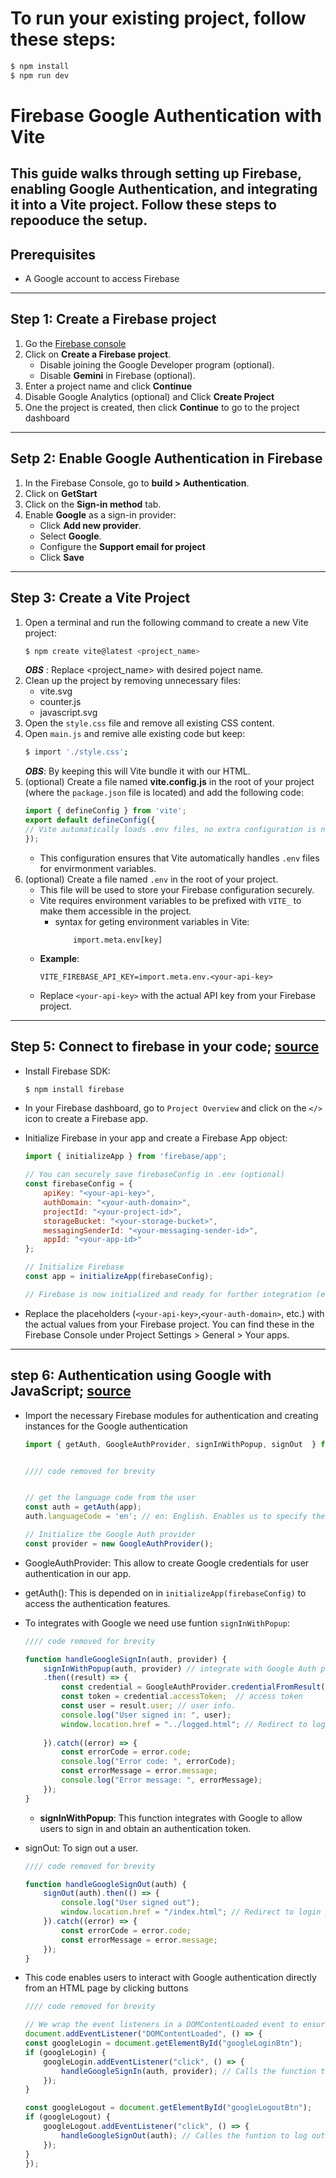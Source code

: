 # To run your existing project, follow these steps:
```bash
$ npm install
$ npm run dev
```

# Firebase Google Authentication with Vite
This guide walks through setting up Firebase, enabling Google Authentication, and integrating it into a Vite project. Follow these steps to repooduce the setup. 
---
## Prerequisites
- A Google account to access Firebase

---

## Step 1: Create a Firebase project

1. Go the [Firebase console](https://console.firebase.google.com/)
2. Click on **Create a Firebase project**.
   - Disable joining the Google Developer program (optional).
   - Disable **Gemini** in Firebase (optional).
3. Enter a project name and click **Continue**
4. Disable Google Analytics (optional) and Click **Create Project**
5. One the project is created, then click **Continue** to go to the project dashboard

---
## Setp 2: Enable Google Authentication in Firebase

1. In the Firebase Console, go to **build > Authentication**.
2. Click on **GetStart**
2. Click on the **Sign-in method** tab.
3. Enable **Google** as a sign-in provider:
    - Click **Add new provider**.
    - Select **Google**.
    - Configure the **Support email for project**
    - Click **Save**
---

## Step 3: Create a Vite Project

1. Open a terminal and run the following command to create a new Vite project:
   ```bash
   $ npm create vite@latest <project_name>
   ```
   **_OBS_** : Replace <project_name> with desired poject name. 
2. Clean up the project by removing unnecessary files: 
    - vite.svg
    - counter.js
    - javascript.svg
3. Open the `style.css` file and remove all existing CSS content.
4. Open `main.js` and remive alle existing code but keep: 
    ``` bash
    $ import './style.css';
    ```
    **_OBS_**: By keeping this will Vite bundle it with our HTML.
5. (optional) Create a file named **vite.config.js** in the root of your project (where the `package.json` file is located) and add the following code:
    ``` javascript
    import { defineConfig } from 'vite';
    export default defineConfig({
    // Vite automatically loads .env files, no extra configuration is needed
    });
    ```
    - This configuration ensures that Vite automatically handles `.env` files for envirmonment variables. 
6. (optional) Create a file named `.env` in the root of your project.
   - This file will be used to store your Firebase configuration securely.
   - Vite requires environment variables to be prefixed with `VITE_` to make them accessible in the project.
     - syntax for geting environment variables in Vite:
        ``` .env
            import.meta.env[key]
        ```
   - **Example**:
     ```.env
     VITE_FIREBASE_API_KEY=import.meta.env.<your-api-key>
     ```
   - Replace `<your-api-key>` with the actual API key from your Firebase project.

--- 

## Step 5: Connect to firebase in your code; **[source](https://firebase.google.com/docs/web/setup)**

- Install Firebase SDK:
    ```bash
    $ npm install firebase
    ```
- In your Firebase dashboard, go to `Project Overview` and click on the `</>` icon to create a Firebase app.

- Initialize Firebase in your app and create a Firebase App object:

    ```javaScript
    import { initializeApp } from 'firebase/app';

    // You can securely save firebaseConfig in .env (optional)
    const firebaseConfig = {
        apiKey: "<your-api-key>",
        authDomain: "<your-auth-domain>",
        projectId: "<your-project-id>",
        storageBucket: "<your-storage-bucket>",
        messagingSenderId: "<your-messaging-sender-id>",
        appId: "<your-app-id>"
    };

    // Initialize Firebase
    const app = initializeApp(firebaseConfig);

    // Firebase is now initialized and ready for further integration (e.g., Google Authentication)    
    ```
- Replace the placeholders (`<your-api-key>`,`<your-auth-domain>`, etc.) with the actual values from your Firebase project. You can find these in the Firebase Console under Project Settings > General > Your apps.
---

## step 6: Authentication using Google with JavaScript; **[source](https://firebase.google.com/docs/auth/web/google-signin)**

- Import the necessary Firebase modules for authentication and creating instances for the Google authentication
    ```javaScript
    import { getAuth, GoogleAuthProvider, signInWithPopup, signOut  } from "firebase/auth";


    //// code removed for brevity


    // get the language code from the user
    const auth = getAuth(app);
    auth.languageCode = 'en'; // en: English. Enables us to specify the language in which users will receive authentication messages.

    // Initialize the Google Auth provider
    const provider = new GoogleAuthProvider(); 
    ```
- GoogleAuthProvider: This allow to create Google credentials for user authentication in our app.
- getAuth(): This is depended on in `initializeApp(firebaseConfig)` to access the authentication features.

- To integrates with Google we need use funtion `signInWithPopup`:
    ```javaScript
    //// code removed for brevity

   function handleGoogleSignIn(auth, provider) {
        signInWithPopup(auth, provider) // integrate with Google Auth provider
        .then((result) => {
            const credential = GoogleAuthProvider.credentialFromResult(result);
            const token = credential.accessToken;  // access token
            const user = result.user; // user info.
            console.log("User signed in: ", user);
            window.location.href = "../logged.html"; // Redirect to logged page after sign in to sign out
            
        }).catch((error) => {
            const errorCode = error.code;
            console.log("Error code: ", errorCode);
            const errorMessage = error.message;
            console.log("Error message: ", errorMessage);
        });
    }

    ```
    -  **signInWithPopup**: This function integrates with Google to allow users to sign in and obtain an authentication token.

- signOut: To sign out a user. 
    ```javaScript
    //// code removed for brevity

    function handleGoogleSignOut(auth) {
        signOut(auth).then(() => {
            console.log("User signed out");
            window.location.href = "/index.html"; // Redirect to login page after sign out
        }).catch((error) => {
            const errorCode = error.code;
            const errorMessage = error.message;
        });
    }
    ```

- This code enables users to interact with Google authentication directly from an HTML page by clicking buttons
    ```javaScript
    //// code removed for brevity

    // We wrap the event listeners in a DOMContentLoaded event to ensure that the elements are available in the DOM
    document.addEventListener("DOMContentLoaded", () => {
    const googleLogin = document.getElementById("googleLoginBtn");
    if (googleLogin) {
        googleLogin.addEventListener("click", () => {
            handleGoogleSignIn(auth, provider); // Calls the function to log in using Google Sign-In
        });
    }

    const googleLogout = document.getElementById("googleLogoutBtn");
    if (googleLogout) {
        googleLogout.addEventListener("click", () => {
            handleGoogleSignOut(auth); // Calles the funtion to log out using Google Sign-Out
        });
    }
    });
    ```




